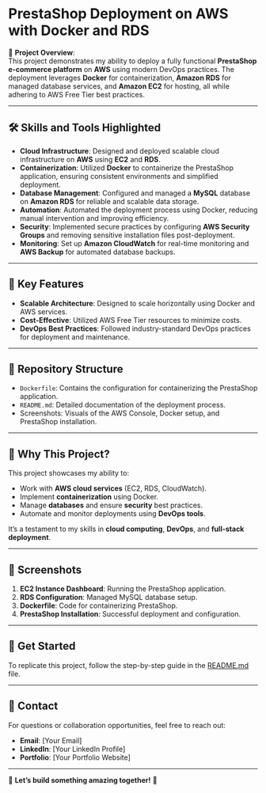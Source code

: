 # PrestaShop Deployment on AWS with Docker and RDS

🚀 **Project Overview**:  
This project demonstrates my ability to deploy a fully functional **PrestaShop e-commerce platform** on **AWS** using modern DevOps practices. The deployment leverages **Docker** for containerization, **Amazon RDS** for managed database services, and **Amazon EC2** for hosting, all while adhering to AWS Free Tier best practices.

---

## 🛠️ **Skills and Tools Highlighted**  
- **Cloud Infrastructure**: Designed and deployed scalable cloud infrastructure on **AWS** using **EC2** and **RDS**.
- **Containerization**: Utilized **Docker** to containerize the PrestaShop application, ensuring consistent environments and simplified deployment.
- **Database Management**: Configured and managed a **MySQL** database on **Amazon RDS** for reliable and scalable data storage.
- **Automation**: Automated the deployment process using Docker, reducing manual intervention and improving efficiency.
- **Security**: Implemented secure practices by configuring **AWS Security Groups** and removing sensitive installation files post-deployment.
- **Monitoring**: Set up **Amazon CloudWatch** for real-time monitoring and **AWS Backup** for automated database backups.

---

## 🚀 **Key Features**  
- **Scalable Architecture**: Designed to scale horizontally using Docker and AWS services.
- **Cost-Effective**: Utilized AWS Free Tier resources to minimize costs.
- **DevOps Best Practices**: Followed industry-standard DevOps practices for deployment and maintenance.

---

## 📂 **Repository Structure**  
- `Dockerfile`: Contains the configuration for containerizing the PrestaShop application.
- `README.md`: Detailed documentation of the deployment process.
- Screenshots: Visuals of the AWS Console, Docker setup, and PrestaShop installation.

---

## 🌟 **Why This Project?**  
This project showcases my ability to:  
- Work with **AWS cloud services** (EC2, RDS, CloudWatch).  
- Implement **containerization** using Docker.  
- Manage **databases** and ensure **security** best practices.  
- Automate and monitor deployments using **DevOps tools**.  

It’s a testament to my skills in **cloud computing**, **DevOps**, and **full-stack deployment**.

---

## 📸 **Screenshots**  
1. **EC2 Instance Dashboard**: Running the PrestaShop application.  
2. **RDS Configuration**: Managed MySQL database setup.  
3. **Dockerfile**: Code for containerizing PrestaShop.  
4. **PrestaShop Installation**: Successful deployment and configuration.  

---

## 🚀 **Get Started**  
To replicate this project, follow the step-by-step guide in the [README.md](./README.md) file.

---

## 📧 **Contact**  
For questions or collaboration opportunities, feel free to reach out:  
- **Email**: [Your Email]  
- **LinkedIn**: [Your LinkedIn Profile]  
- **Portfolio**: [Your Portfolio Website]  

---

🌟 **Let’s build something amazing together!** 🌟
